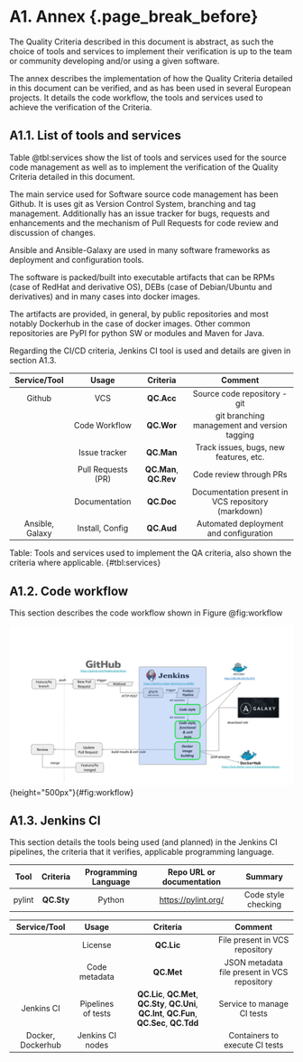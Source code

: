 # A1. Annex {.page_break_before}

The Quality Criteria described in this document is abstract, as such the choice of tools
and services to implement their verification is up to the team or community developing
and/or using a given software.

The annex describes the implementation of how the Quality Criteria detailed in this
document can be verified, and as has been used in several European projects. It details the
code workflow, the tools and services used to achieve the verification of the Criteria.

## A1.1. List of tools and services

Table @tbl:services show the list of tools and services used for the source code management as well
as to implement the verification of the Quality Criteria detailed in this document.

The main service used for Software source code management has been Github. It is uses git as Version
Control System, branching and tag management. Additionally has an issue tracker for bugs, requests
and enhancements and the mechanism of Pull Requests for code review and discussion of changes.

Ansible and Ansible-Galaxy are used in many software frameworks as deployment and configuration
tools.

The software is packed/built into executable artifacts that can be RPMs (case of RedHat and
derivative OS), DEBs (case of Debian/Ubuntu and derivatives) and in many cases into docker images.

The artifacts are provided, in general, by public repositories and most notably Dockerhub in the case
of docker images. Other common repositories are PyPI for python SW or modules and Maven for Java.

Regarding the CI/CD criteria, Jenkins CI tool is used and details are given in section A1.3.

| Service/Tool    | Usage              | Criteria   | Comment                                      |
|:---------------:|:------------------:|:----------:|:--------------------------------------------:|
| Github          | VCS                | **QC.Acc** | Source code repository - git                 |
|                 | Code Workflow      | **QC.Wor** | git branching management and version tagging |
|                 | Issue tracker      | **QC.Man** | Track issues, bugs, new features, etc.       |
|                 | Pull Requests (PR) | **QC.Man**, **QC.Rev** | Code review through PRs          |
|                 | Documentation      | **QC.Doc** | Documentation present in VCS repository (markdown) |
| Ansible, Galaxy | Install, Config    | **QC.Aud** | Automated deployment and configuration       |

Table: Tools and services used to implement the QA criteria, also shown the criteria
where applicable. {#tbl:services}


## A1.2. Code workflow

This section describes the code workflow shown in Figure @fig:workflow

![Code workflow](images/devops.png){height="500px"}{#fig:workflow}

## A1.3. Jenkins CI

This section details the tools being used (and planned) in the Jenkins CI pipelines, the criteria
that it verifies, applicable programming language.

| Tool | Criteria | Programming Language | Repo URL or documentation | Summary |
|:----:|:--------:|:--------------------:|:-------------------------:|:-------:|
| pylint | **QC.Sty** | Python         | <https://pylint.org/>   | Code style checking |


| Service/Tool | Usage              | Criteria   | Comment |
|:------------:|:------------------:|:----------:|:-------:|
|              | License            | **QC.Lic** | File present in VCS repository |
|              | Code metadata      | **QC.Met** | JSON metadata file present in VCS repository |
| Jenkins CI   | Pipelines of tests | **QC.Lic**, **QC.Met**, **QC.Sty**, **QC.Uni**, **QC.Int**, **QC.Fun**, **QC.Sec**, **QC.Tdd** | Service to manage CI tests |
| Docker, Dockerhub | Jenkins CI nodes   |            | Containers to execute CI tests |

